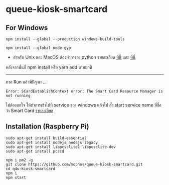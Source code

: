 # queue-kiosk-smartcard


## For Windows
```
npm install --global --production windows-build-tools

npm install --global node-gyp 

```


- สำหรับ Unix และ MacOS ต้องทำการลง python รายละเอียด [ที่นี้](https://github.com/nodejs/node-gyp)  และ [ที่นี่](https://stackoverflow.com/questions/21365714/nodejs-error-installing-with-npm)

หลังจากนั้นก็ npm install หรือ yarn add ตามปกติ 

---
หาก Run แล้วมีปัญหา ...

```
Error: SCardEstablishContext error: The Smart Card Resource Manager is not running 
```

ไม่ต้องตกใจ ให้ทำการเข้าไปที่ service ของ windows แล้วไป สั่ง start service name ที่ชื่อว่า Smart Card 
[รายละเอียด](http://computerstepbystep.com/smart_card_service.html)



## Installation (Raspberry Pi)

```
sudo apt-get install build-essential
sudo apt-get install nodejs nodejs-legacy
sudo apt-get install libpcsclite1 libpcsclite-dev
sudo apt-get install pcscd
```

```
npm i pm2 -g
git clone https://github.com/mophos/queue-kiosk-smartcard.git 
cd q4u-kiosk-smartcard
npm i
npm start
```
